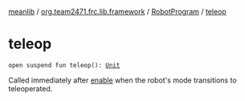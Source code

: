 [meanlib](../../index.md) / [org.team2471.frc.lib.framework](../index.md) / [RobotProgram](index.md) / [teleop](./teleop.md)

# teleop

`open suspend fun teleop(): `[`Unit`](https://kotlinlang.org/api/latest/jvm/stdlib/kotlin/-unit/index.html)

Called immediately after [enable](enable.md) when the robot's mode transitions to teleoperated.

